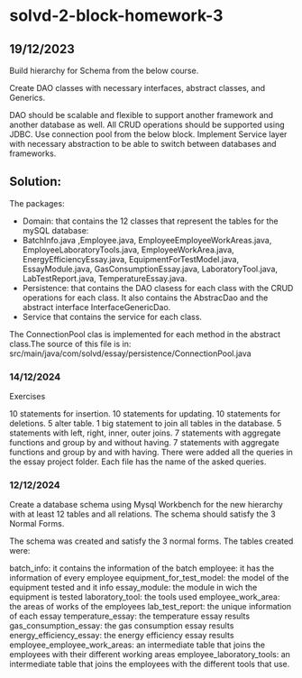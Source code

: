 # solvd-2-block-homework-3

## 19/12/2023
Build hierarchy for Schema from the below course.

Create DAO classes with necessary interfaces, abstract classes, and Generics.  

DAO should be scalable and flexible to support another framework and another database as well. All CRUD operations should be supported using JDBC. Use connection pool from the below block.
Implement Service layer with necessary abstraction to be able to switch between databases and frameworks.

## Solution:

The packages:
* Domain: that contains the 12 classes that represent the tables for the mySQL database:
* BatchInfo.java ,Employee.java, EmployeeEmployeeWorkAreas.java, EmployeeLaboratoryTools.java, 
EmployeeWorkArea.java, EnergyEfficiencyEssay.java,
  EquipmentForTestModel.java, EssayModule.java, GasConsumptionEssay.java, 
LaboratoryTool.java, LabTestReport.java, TemperatureEssay.java.
* Persistence: that contains the DAO clasess for each class with the CRUD operations for each class.
It also contains the AbstracDao and the abstract interface InterfaceGenericDao.
* Service that contains the service for each class.

The ConnectionPool clas is implemented for each method in the abstract class.The source of this file is in:
src/main/java/com/solvd/essay/persistence/ConnectionPool.java

### 14/12/2024
Exercises

10 statements for insertion.
10 statements for updating.
10 statements for deletions.
5 alter table.
1 big statement to join all tables in the database.
5 statements with left, right, inner, outer joins.
7 statements with aggregate functions and group by and without having.
7 statements with aggregate functions and group by and with having.
There were added all the queries in the essay project folder. Each file has the name of the asked queries.

### 12/12/2024
Create a database schema using Mysql Workbench for the new hierarchy with at least 12 tables and all relations. The schema should satisfy the 3 Normal Forms.

The schema was created and satisfy the 3 normal forms. The tables created were:

batch_info: it contains the information of the batch
employee: it has the information of every employee
equipment_for_test_model: the model of the equipment tested and it info
essay_module: the module in wich the equipment is tested
laboratory_tool: the tools used
employee_work_area: the areas of works of the employees
lab_test_report: the unique information of each essay
temperature_essay: the temperature essay results
gas_consumption_essay: the gas consumption essay results
energy_efficiency_essay: the energy efficiency essay results
employee_employee_work_areas: an intermediate table that joins the employees with their different working areas
employee_laboratory_tools: an intermediate table that joins the employees with the different tools that use.